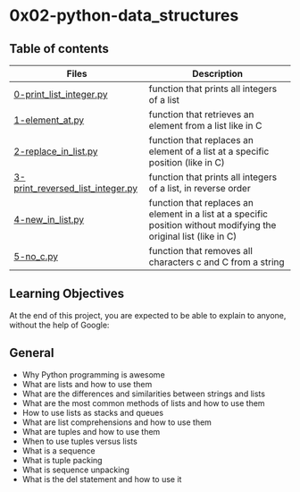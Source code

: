 # 0x02-python-data_structures

## Table of contents

Files | Description
------ | -------
[0-print_list_integer.py](https://github.com/ronroeandassociates/holbertonschool-higher_level_programming/blob/main/0x02-python-data_structures/0-print_list_integer.py) | function that prints all integers of a list
[1-element_at.py](https://github.com/ronroeandassociates/holbertonschool-higher_level_programming/blob/main/0x02-python-data_structures/1-element_at.py) | function that retrieves an element from a list like in C
[2-replace_in_list.py](https://github.com/ronroeandassociates/holbertonschool-higher_level_programming/blob/main/0x02-python-data_structures/2-replace_in_list.py) | function that replaces an element of a list at a specific position (like in C)
[3-print_reversed_list_integer.py](https://github.com/ronroeandassociates/holbertonschool-higher_level_programming/blob/main/0x02-python-data_structures/3-print_reversed_list_integer.py) | function that prints all integers of a list, in reverse order
[4-new_in_list.py](https://github.com/ronroeandassociates/holbertonschool-higher_level_programming/blob/main/0x02-python-data_structures/4-new_in_list.py) | function that replaces an element in a list at a specific position without modifying the original list (like in C)
[5-no_c.py](https://github.com/ronroeandassociates/holbertonschool-higher_level_programming/blob/main/0x02-python-data_structures/5-no_c.py) | function that removes all characters c and C from a string

## Learning Objectives
At the end of this project, you are expected to be able to explain to anyone, without the help of Google:

## General
- Why Python programming is awesome
- What are lists and how to use them
- What are the differences and similarities between strings and lists
- What are the most common methods of lists and how to use them
- How to use lists as stacks and queues
- What are list comprehensions and how to use them
- What are tuples and how to use them
- When to use tuples versus lists
- What is a sequence
- What is tuple packing
- What is sequence unpacking
- What is the del statement and how to use it
